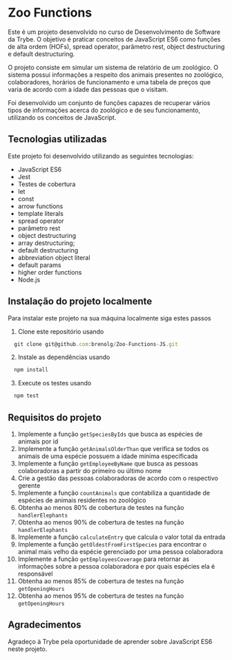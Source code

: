 # Zoo Functions

Este é um projeto desenvolvido no curso de Desenvolvimento de Software da Trybe. O objetivo é praticar conceitos de JavaScript ES6 como funções de alta ordem (HOFs), spread operator, parâmetro rest, object destructuring e default destructuring.

O projeto consiste em simular um sistema de relatório de um zoológico. O sistema possui informações a respeito dos animais presentes no zoológico, colaboradores, horários de funcionamento e uma tabela de preços que varia de acordo com a idade das pessoas que o visitam.

Foi desenvolvido um conjunto de funções capazes de recuperar vários tipos de informações acerca do zoológico e de seu funcionamento, utilizando os conceitos de JavaScript.

## Tecnologias utilizadas

Este projeto foi desenvolvido utilizando as seguintes tecnologias:

- JavaScript ES6
- Jest
- Testes de cobertura
- let
- const
- arrow functions
- template literals
- spread operator
- parâmetro rest
- object destructuring
- array destructuring;
- default destructuring
- abbreviation object literal
- default params
- higher order functions
- Node.js

## Instalação do projeto localmente

Para instalar este projeto na sua máquina localmente siga estes passos

1. Clone este repositório usando 

```javascript
  git clone git@github.com:brenolg/Zoo-Functions-JS.git
```

2. Instale as dependências usando 

```javascript
  npm install
```
3. Execute os testes usando 

```javascript
  npm test
```
## Requisitos do projeto

1. Implemente a função `getSpeciesByIds` que busca as espécies de animais por id
2. Implemente a função `getAnimalsOlderThan` que verifica se todos os animais de uma espécie possuem a idade mínima especificada
3. Implemente a função `getEmployeeByName` que busca as pessoas colaboradoras a partir do primeiro ou último nome
4. Crie a gestão das pessoas colaboradoras de acordo com o respectivo gerente
5. Implemente a função `countAnimals` que contabiliza a quantidade de espécies de animais residentes no zoológico
6. Obtenha ao menos 80% de cobertura de testes na função `handlerElephants`
7. Obtenha ao menos 90% de cobertura de testes na função `handlerElephants`
8. Implemente a função `calculateEntry` que calcula o valor total da entrada
9. Implemente a função `getOldestFromFirstSpecies` para encontrar o animal mais velho da espécie gerenciado por uma pessoa colaboradora
10. Implemente a função `getEmployeesCoverage` para retornar as informações sobre a pessoa colaboradora e por quais espécies ela é responsável
11. Obtenha ao menos 85% de cobertura de testes na função `getOpeningHours`
12. Obtenha ao menos 95% de cobertura de testes na função `getOpeningHours`

## Agradecimentos

Agradeço à Trybe pela oportunidade de aprender sobre JavaScript ES6 neste projeto.
